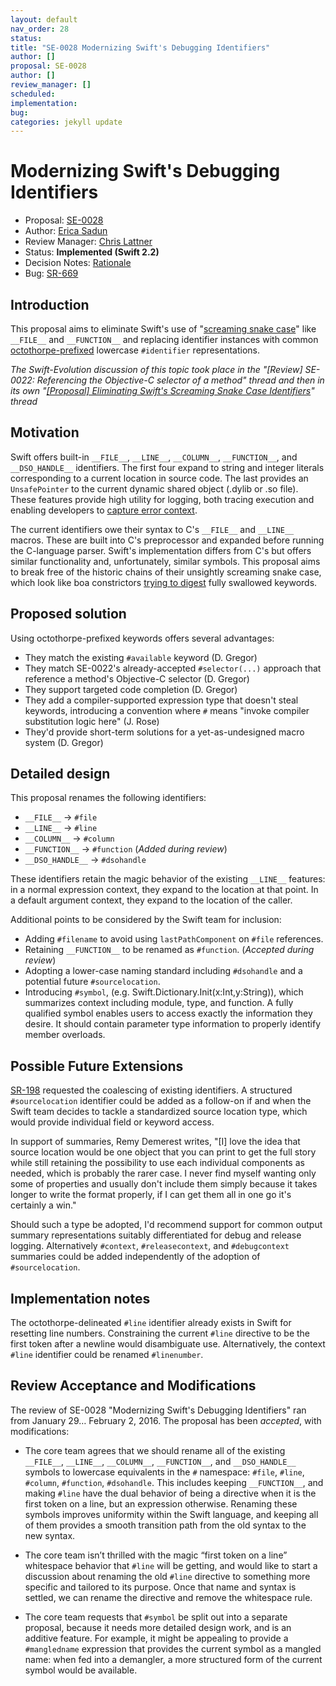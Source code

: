 ```yaml
---
layout: default
nav_order: 28
status: 
title: "SE-0028 Modernizing Swift's Debugging Identifiers"
author: []
proposal: SE-0028
author: []
review_manager: []
scheduled: 
implementation: 
bug: 
categories: jekyll update
---
```


# Modernizing Swift's Debugging Identifiers

* Proposal: [SE-0028](0028-modernizing-debug-identifiers.md)
* Author: [Erica Sadun](http://github.com/erica)
* Review Manager: [Chris Lattner](https://github.com/lattner)
* Status: **Implemented (Swift 2.2)**
* Decision Notes: [Rationale](https://lists.swift.org/pipermail/swift-evolution-announce/2016-February/000030.html)
* Bug: [SR-669](https://bugs.swift.org/browse/SR-669)

## Introduction

This proposal aims to eliminate Swift's use of "[screaming snake case](https://en.wikipedia.org/wiki/Snake_case)" like `__FILE__` and `__FUNCTION__` and replacing identifier instances with common [octothorpe-prefixed](https://en.wiktionary.org/wiki/octothorpe) lowercase `#identifier` representations.

*The Swift-Evolution discussion of this topic took place in the "[Review] SE-0022: Referencing the Objective-C selector of a method" thread and then in its own "[\[Proposal\] Eliminating Swift's Screaming Snake Case Identifiers](https://lists.swift.org/pipermail/swift-evolution/Week-of-Mon-20160118/007347.html)" thread*

## Motivation

Swift offers built-in `__FILE__`, `__LINE__`, `__COLUMN__`, `__FUNCTION__`, and `__DSO_HANDLE__` identifiers. The first four expand to string and integer literals corresponding to a current location in source code. The last provides an `UnsafePointer` to the current dynamic shared object (.dylib or .so file). These features provide high utility for logging, both tracing execution and enabling developers to [capture error context](http://ericasadun.com/2015/08/27/capturing-context-swiftlang/).

The current identifiers owe their syntax to C's `__FILE__` and `__LINE__` macros. These are built into C's preprocessor and expanded before running the C-language parser. Swift's implementation differs from C's but offers similar functionality and, unfortunately, similar symbols. This proposal aims to break free of the historic chains of their unsightly screaming snake case, which look like boa constrictors [trying to digest](https://s-media-cache-ak0.pinimg.com/originals/59/ea/ee/59eaee788c31463b70e6e3d4fca5508f.jpg) fully swallowed keywords.

## Proposed solution

Using octothorpe-prefixed keywords offers several advantages:

* They match the existing `#available` keyword  (D. Gregor)
* They match SE-0022's already-accepted `#selector(...)` approach that reference a method's Objective-C selector (D. Gregor)
* They support targeted code completion (D. Gregor)
* They add a compiler-supported expression type that doesn't steal keywords, introducing a convention where `#` means "invoke compiler substitution logic here" (J. Rose)
* They'd provide short-term solutions for a yet-as-undesigned macro system  (D. Gregor)

## Detailed design

This proposal renames the following identifiers:

* `__FILE__` -> `#file`
* `__LINE__` -> `#line`
* `__COLUMN__` -> `#column`
* `__FUNCTION__` -> `#function` (*Added during review*)
* `__DSO_HANDLE__` -> `#dsohandle`

These identifiers retain the magic behavior of the existing `__LINE__` features: in a normal expression context, they expand to the location at that point.  In a default argument context, they expand to the location of the caller. 

Additional points to be considered by the Swift team for inclusion:

* Adding `#filename` to avoid using `lastPathComponent` on `#file` references.
* Retaining `__FUNCTION__` to be renamed as `#function`. (*Accepted during review*)
* Adopting a lower-case naming standard including `#dsohandle` and a potential future `#sourcelocation`.
* Introducing `#symbol`, (e.g. Swift.Dictionary.Init(x:Int,y:String)), which summarizes context including module, type, and function. A fully qualified symbol enables users to access exactly the information they desire. It should contain parameter type information to properly identify member overloads.


## Possible Future Extensions

[SR-198](https://bugs.swift.org/browse/SR-198) requested the coalescing of existing identifiers. A structured `#sourcelocation` identifier could be added as a follow-on if and when the Swift team decides to tackle a standardized source location type, which would provide individual field or keyword access.

In support of summaries, Remy Demerest writes, "[I] love the idea that source location would be one object that you can print to get the full story while still retaining the possibility to use each individual components as needed, which is probably the rarer case. I never find myself wanting only some of properties and usually don't include them simply because it takes longer to write the format properly, if I can get them all in one go it's certainly a win."

Should such a type be adopted, I'd recommend support for common output summary representations suitably differentiated for debug and release logging. Alternatively `#context`, `#releasecontext`, and `#debugcontext` summaries could be added independently of the adoption of `#sourcelocation`.

## Implementation notes

The octothorpe-delineated `#line` identifier already exists in Swift for resetting line numbers. Constraining the current `#line` directive to be the first token after a newline would disambiguate use. Alternatively, the context `#line` identifier could be renamed `#linenumber`.

## Review Acceptance and Modifications

The review of SE-0028 "Modernizing Swift's Debugging Identifiers" ran from January 29… February 2, 2016. The proposal has been *accepted*, with modifications:

* The core team agrees that we should rename all of the existing `__FILE__`, `__LINE__`, `__COLUMN__`, `__FUNCTION__`, and `__DSO_HANDLE__` symbols to lowercase equivalents in the `#` namespace: `#file`, `#line`, `#column`, `#function`, `#dsohandle`.  This includes keeping `__FUNCTION__`, and making `#line` have the dual behavior of being a directive when it is the first token on a line, but an expression otherwise.  Renaming these symbols improves uniformity within the Swift language, and keeping all of them provides a smooth transition path from the old syntax to the new syntax.

* The core team isn’t thrilled with the magic “first token on a line” whitespace behavior that `#line` will be getting, and would like to start a discussion about renaming the old `#line` directive to something more specific and tailored to its purpose.   Once that name and syntax is settled, we can rename the directive and remove the whitespace rule.

* The core team requests that `#symbol` be split out into a separate proposal, because it needs more detailed design work, and is an additive feature.  For example, it might be appealing to provide a `#mangledname` expression that provides the current symbol as a mangled name: when fed into a demangler, a more structured form of the current symbol would be available.
